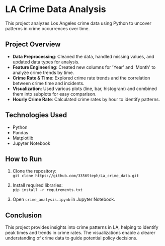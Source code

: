 # LA Crime Data Analysis

This project analyzes Los Angeles crime data using Python to uncover patterns in crime occurrences over time.

## Project Overview

- **Data Preprocessing**: Cleaned the data, handled missing values, and updated data types for analysis.
- **Feature Engineering**: Created new columns for 'Year' and 'Month' to analyze crime trends by time.
- **Crime Rate & Time**: Explored crime rate trends and the correlation between crime time and incidents.
- **Visualization**: Used various plots (line, bar, histogram) and combined them into subplots for easy comparison.
- **Hourly Crime Rate**: Calculated crime rates by hour to identify patterns.

## Technologies Used
- Python
- Pandas
- Matplotlib
- Jupyter Notebook

## How to Run

1. Clone the repository:  
   `git clone https://github.com/3356Steph/La_crime_data.git`
   
2. Install required libraries:  
   `pip install -r requirements.txt`
   
3. Open `crime_analysis.ipynb` in Jupyter Notebook.

## Conclusion

This project provides insights into crime patterns in LA, helping to identify peak times and trends in crime rates. The visualizations enable a clearer understanding of crime data to guide potential policy decisions.
